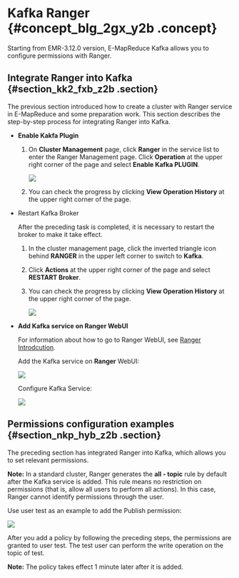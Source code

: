 # Kafka Ranger {#concept_blg_2gx_y2b .concept}

Starting from EMR-3.12.0 version, E-MapReduce Kafka allows you to configure permissions with Ranger.

## Integrate Ranger into Kafka {#section_kk2_fxb_z2b .section}

The previous section introduced how to create a cluster with Ranger service in E-MapReduce and some preparation work. This section describes the step-by-step process for integrating Ranger into Kafka.

-   **Enable Kakfa Plugin**
    1.  On **Cluster Management** page, click **Ranger** in the service list to enter the Ranger Management page. Click **Operation** at the upper right corner of the page and select **Enable Kafka PLUGIN**.

        ![](http://static-aliyun-doc.oss-cn-hangzhou.aliyuncs.com/assets/img/17899/153959417610838_en-US.png)

    2.  You can check the progress by clicking **View Operation History** at the upper right corner of the page.
-   Restart Kafka Broker

    After the preceding task is completed, it is necessary to restart the broker to make it take effect.

    1.  In the cluster management page, click the inverted triangle icon behind **RANGER** in the upper left corner to switch to **Kafka**.
    2.  Click **Actions** at the upper right corner of the page and select **RESTART Broker**.
    3.  You can check the progress by clicking **View Operation History** at the upper right corner of the page.

        ![](http://static-aliyun-doc.oss-cn-hangzhou.aliyuncs.com/assets/img/17899/153959417710840_en-US.png)

-   **Add Kafka service on Ranger WebUI**

    For information about how to go to Ranger WebUI, see [Ranger Introdcution](https://www.alibabacloud.com/help/doc-detail/66410.htm?spm=a2c63.p38356.a3.3.76e92bfeUUfFKM#concept_gpl_jrc_z2b).

    Add the Kafka service on **Ranger** WebUI:

    ![](http://static-aliyun-doc.oss-cn-hangzhou.aliyuncs.com/assets/img/17899/153959417710841_en-US.png)

    Configure Kafka Service:

    ![](http://static-aliyun-doc.oss-cn-hangzhou.aliyuncs.com/assets/img/17899/153959417710842_en-US.png)


## Permissions configuration examples {#section_nkp_hyb_z2b .section}

The preceding section has integrated Ranger into Kafka, which allows you to set relevant permissions.

**Note:** In a standard cluster, Ranger generates the **all - topic** rule by default after the Kafka service is added. This rule means no restriction on permissions \(that is, allow all users to perform all actions\). In this case, Ranger cannot identify permissions through the user.

Use user test as an example to add the Publish permission:

![](http://static-aliyun-doc.oss-cn-hangzhou.aliyuncs.com/assets/img/17899/153959417710843_en-US.png)

After you add a policy by following the preceding steps, the permissions are granted to user test. The test user can perform the write operation on the topic of test.

**Note:** The policy takes effect 1 minute later after it is added.

